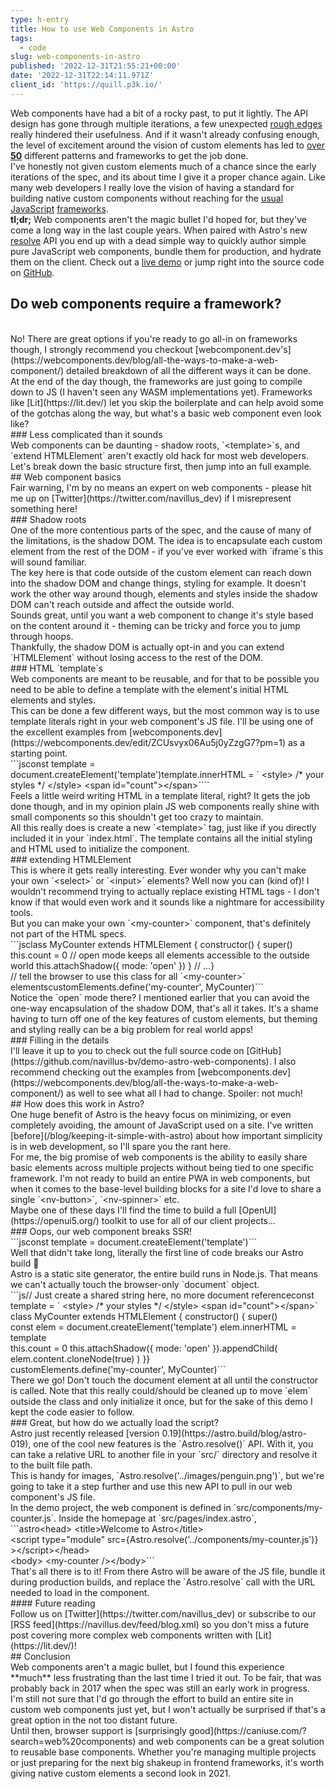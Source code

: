 ```yaml
---
type: h-entry
title: How to use Web Components in Astro
tags:
  - code
slug: web-components-in-astro
published: '2022-12-31T21:55:21+00:00'
date: '2022-12-31T22:14:11.971Z'
client_id: 'https://quill.p3k.io/'
---
```

Web components have had a bit of a rocky past, to put it lightly. The API design has gone through multiple iterations, a few unexpected [rough edges](https://thenewobjective.com/web-development/a-criticism-of-web-components) really hindered their usefulness. And if it wasn't already confusing enough, the level of excitement around the vision of custom elements has led to [over **50**](https://webcomponents.dev/blog/all-the-ways-to-make-a-web-component/) different patterns and frameworks to get the job done.
<br />
I've honestly not given custom elements much of a chance since the early iterations of the spec, and its about time I give it a proper chance again. Like many web developers I really love the vision of having a standard for building native custom components without reaching for the [usual](https://reactjs.org) [JavaScript](https://svelte.dev) [frameworks](https://vuejs.org).
<br />
**tl;dr;** Web components aren't the magic bullet I'd hoped for, but they've come a long way in the last couple years. When paired with Astro's new [resolve](https://docs.astro.build/reference/api-reference#astroresolve) API you end up with a dead simple way to quickly author simple pure JavaScript web components, bundle them for production, and hydrate them on the client. Check out a [live demo](https://demo-astro-web-components.netlify.app/) or jump right into the source code on [GitHub](https://github.com/navillus-bv/demo-astro-web-components).
<br />
## Do web components require a framework?
<br />
No! There are great options if you're ready to go all-in on frameworks though, I strongly recommend you checkout [webcomponent.dev's](https://webcomponents.dev/blog/all-the-ways-to-make-a-web-component/) detailed breakdown of all the different ways it can be done.
<br />
At the end of the day though, the frameworks are just going to compile down to JS (I haven't seen any WASM implementations yet). Frameworks like [Lit](https://lit.dev/) let you skip the boilerplate and can help avoid some of the gotchas along the way, but what's a basic web component even look like?
<br />
### Less complicated than it sounds
<br />
Web components can be daunting - shadow roots, `&lt;template&gt;`s, and `extend HTMLElement` aren't exactly old hack for most web developers. Let's break down the basic structure first, then jump into an full example.
<br />
## Web component basics
<br />
Fair warning, I'm by no means an expert on web components - please hit me up on [Twitter](https://twitter.com/navillus_dev) if I misrepresent something here!
<br />
### Shadow roots
<br />
One of the more contentious parts of the spec, and the cause of many of the limitations, is the shadow DOM. The idea is to encapsulate each custom element from the rest of the DOM - if you've ever worked with `iframe`s this will sound familiar.
<br />
The key here is that code outside of the custom element can reach down into the shadow DOM and change things, styling for example. It doesn't work the other way around though, elements and styles inside the shadow DOM can't reach outside and affect the outside world.
<br />
Sounds great, until you want a web component to change it's style based on the content around it - theming can be tricky and force you to jump through hoops.
<br />
Thankfully, the shadow DOM is actually opt-in and you can extend `HTMLElement` without losing access to the rest of the DOM.
<br />
### HTML `template`s
<br />
Web components are meant to be reusable, and for that to be possible you need to be able to define a template with the element's initial HTML elements and styles.
<br />
This can be done a few different ways, but the most common way is to use template literals right in your web component's JS file. I'll be using one of the excellent examples from [webcomponents.dev](https://webcomponents.dev/edit/ZCUsvyx06Au5j0yZzgG7?pm=1) as a starting point.
<br />
```jsconst template = document.createElement('template')template.innerHTML = ` &lt;style&gt; /* your styles */ &lt;/style&gt; &lt;span id="count"&gt;&lt;/span&gt;````
<br />
Feels a little weird writing HTML in a template literal, right? It gets the job done though, and in my opinion plain JS web components really shine with small components so this shouldn't get too crazy to maintain.
<br />
All this really does is create a new `&lt;template&gt;` tag, just like if you directly included it in your `index.html`. The template contains all the initial styling and HTML used to initialize the component.
<br />
### extending HTMLElement
<br />
This is where it gets really interesting. Ever wonder why you can't make your own `&lt;select&gt;` or `&lt;input&gt;` elements? Well now you can (kind of)! I wouldn't recommend trying to actually replace existing HTML tags - I don't know if that would even work and it sounds like a nightmare for accessibility tools.
<br />
But you can make your own `&lt;my-counter&gt;` component, that's definitely not part of the HTML specs.
<br />
```jsclass MyCounter extends HTMLElement { constructor() { super() this.count = 0 // open mode keeps all elements accessible to the outside world this.attachShadow({ mode: 'open' }) } // ...}
<br />
// tell the browser to use this class for all `&lt;my-counter&gt;` elementscustomElements.define('my-counter', MyCounter)```
<br />
Notice the `open` mode there? I mentioned earlier that you can avoid the one-way encapsulation of the shadow DOM, that's all it takes. It's a shame having to turn off one of the key features of custom elements, but theming and styling really can be a big problem for real world apps!
<br />
### Filling in the details
<br />
I'll leave it up to you to check out the full source code on [GitHub](https://github.com/navillus-bv/demo-astro-web-components). I also recommend checking out the examples from [webcomponents.dev](https://webcomponents.dev/blog/all-the-ways-to-make-a-web-component/) as well to see what all I had to change. Spoiler: not much!
<br />
## How does this work in Astro?
<br />
One huge benefit of Astro is the heavy focus on minimizing, or even completely avoiding, the amount of JavaScript used on a site. I've written [before](/blog/keeping-it-simple-with-astro) about how important simplicity is in web development, so I'll spare you the rant here.
<br />
For me, the big promise of web components is the ability to easily share basic elements across multiple projects without being tied to one specific framework. I'm not ready to build an entire PWA in web components, but when it comes to the base-level building blocks for a site I'd love to share a single `&lt;nv-button&gt;`, `&lt;nv-spinner&gt;` etc.
<br />
Maybe one of these days I'll find the time to build a full [OpenUI](https://openui5.org/) toolkit to use for all of our client projects...
<br />
### Oops, our web component breaks SSR!
<br />
```jsconst template = document.createElement('template')```
<br />
Well that didn't take long, literally the first line of code breaks our Astro build 🤣
<br />
Astro is a static site generator, the entire build runs in Node.js. That means we can't actually touch the browser-only `document` object.
<br />
```js// Just create a shared string here, no more document referenceconst template = ` &lt;style&gt; /* your styles */ &lt;/style&gt; &lt;span id="count"&gt;&lt;/span&gt;`
<br />
class MyCounter extends HTMLElement { constructor() { super()
<br />
const elem = document.createElement('template') elem.innerHTML = template
<br />
this.count = 0 this.attachShadow({ mode: 'open' }).appendChild( elem.content.cloneNode(true) ) }}
<br />
customElements.define('my-counter', MyCounter)```
<br />
There we go! Don't touch the document element at all until the constructor is called. Note that this really could/should be cleaned up to move `elem` outside the class and only initialize it once, but for the sake of this demo I kept the code easier to follow.
<br />
### Great, but how do we actually load the script?
<br />
Astro just recently released [version 0.19](https://astro.build/blog/astro-019), one of the cool new features is the `Astro.resolve()` API. With it, you can take a relative URL to another file in your `src/` directory and resolve it to the built file path.
<br />
This is handy for images, `Astro.resolve('../images/penguin.png')`, but we're going to take it a step further and use this new API to pull in our web component's JS file.
<br />
In the demo project, the web component is defined in `src/components/my-counter.js`. Inside the homepage at `src/pages/index.astro`,
<br />
```astro&lt;head&gt; &lt;title&gt;Welcome to Astro&lt;/title&gt;
<br />
&lt;script type="module" src={Astro.resolve('../components/my-counter.js')} &gt;&lt;/script&gt;&lt;/head&gt;
<br />
&lt;body&gt; &lt;my-counter /&gt;&lt;/body&gt;```
<br />
That's all there is to it! From there Astro will be aware of the JS file, bundle it during production builds, and replace the `Astro.resolve` call with the URL needed to load in the component.
<br />
#### Future reading
<br />
Follow us on [Twitter](https://twitter.com/navillus_dev) or subscribe to our [RSS feed](https://navillus.dev/feed/blog.xml) so you don't miss a future post covering more complex web components written with [Lit](https://lit.dev/)!
<br />
## Conclusion
<br />
Web components aren't a magic bullet, but I found this experience **much** less frustrating than the last time I tried it out. To be fair, that was probably back in 2017 when the spec was still an early work in progress.
<br />
I'm still not sure that I'd go through the effort to build an entire site in custom web components just yet, but I won't actually be surprised if that's a great option in the not too distant future.
<br />
Until then, browser support is [surprisingly good](https://caniuse.com/?search=web%20components) and web components can be a great solution to reusable base components. Whether you're managing multiple projects or just preparing for the next big shakeup in frontend frameworks, it's worth giving native custom elements a second look in 2021.
<br />
<br />

